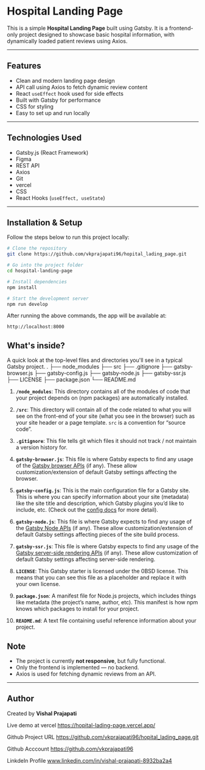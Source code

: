 # Hospital Landing Page

This is a simple **Hospital Landing Page** built using Gatsby. It is a frontend-only project designed to showcase basic hospital information, with dynamically loaded patient reviews using Axios.

---

## Features

- Clean and modern landing page design
- API call using Axios to fetch dynamic review content
- React `useEffect` hook used for side effects
- Built with Gatsby for performance
- CSS for styling
- Easy to set up and run locally

---

## Technologies Used

- Gatsby.js (React Framework)
- Figma
- REST API
- Axios
- Git
- vercel
- CSS
- React Hooks (`useEffect, useState`)

---

## Installation & Setup

Follow the steps below to run this project locally:

```bash
# Clone the repository
git clone https://github.com/vkprajapati96/hopital_lading_page.git

# Go into the project folder
cd hospital-landing-page

# Install dependencies
npm install

# Start the development server
npm run develop
```

After running the above commands, the app will be available at:

```
http://localhost:8000
```
##  What's inside?

A quick look at the top-level files and directories you'll see in a typical Gatsby project.
    .
    ├── node_modules
    ├── src
    ├── .gitignore
    ├── gatsby-browser.js
    ├── gatsby-config.js
    ├── gatsby-node.js
    ├── gatsby-ssr.js
    ├── LICENSE
    ├── package.json
    └── README.md

1.  **`/node_modules`**: This directory contains all of the modules of code that your project depends on (npm packages) are automatically installed.

2.  **`/src`**: This directory will contain all of the code related to what you will see on the front-end of your site (what you see in the browser) such as your site header or a page template. `src` is a convention for “source code”.

3.  **`.gitignore`**: This file tells git which files it should not track / not maintain a version history for.

4.  **`gatsby-browser.js`**: This file is where Gatsby expects to find any usage of the [Gatsby browser APIs](https://www.gatsbyjs.com/docs/reference/config-files/gatsby-browser/) (if any). These allow customization/extension of default Gatsby settings affecting the browser.

5.  **`gatsby-config.js`**: This is the main configuration file for a Gatsby site. This is where you can specify information about your site (metadata) like the site title and description, which Gatsby plugins you’d like to include, etc. (Check out the [config docs](https://www.gatsbyjs.com/docs/reference/config-files/gatsby-config/) for more detail).

6.  **`gatsby-node.js`**: This file is where Gatsby expects to find any usage of the [Gatsby Node APIs](https://www.gatsbyjs.com/docs/reference/config-files/gatsby-node/) (if any). These allow customization/extension of default Gatsby settings affecting pieces of the site build process.

7.  **`gatsby-ssr.js`**: This file is where Gatsby expects to find any usage of the [Gatsby server-side rendering APIs](https://www.gatsbyjs.com/docs/reference/config-files/gatsby-ssr/) (if any). These allow customization of default Gatsby settings affecting server-side rendering.

8.  **`LICENSE`**: This Gatsby starter is licensed under the 0BSD license. This means that you can see this file as a placeholder and replace it with your own license.

9.  **`package.json`**: A manifest file for Node.js projects, which includes things like metadata (the project’s name, author, etc). This manifest is how npm knows which packages to install for your project.

10.  **`README.md`**: A text file containing useful reference information about your project.



##  Note
- The project is currently **not responsive**, but fully functional.
- Only the frontend is implemented — no backend.
- Axios is used for fetching dynamic reviews from an API.

---
##  Author 

Created by **Vishal Prajapati** 

Live demo at vercel
https://hopital-lading-page.vercel.app/

Github Project URL
https://github.com/vkprajapati96/hopital_lading_page.git

Github Acccount 
 https://github.com/vkprajapati96 

LinkdeIn Profile
 www.linkedin.com/in/vishal-prajapati-8932ba2a4 


